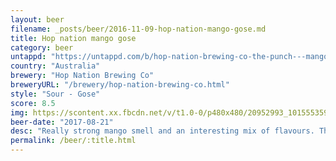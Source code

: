 ```yaml
---
layout: beer
filename: _posts/beer/2016-11-09-hop-nation-mango-gose.md
title: Hop nation mango gose
category: beer
untappd: "https://untappd.com/b/hop-nation-brewing-co-the-punch---mango-gose/1842514"
country: "Australia"
brewery: "Hop Nation Brewing Co"
breweryURL: "/brewery/hop-nation-brewing-co.html"
style: "Sour - Gose"
score: 8.5
img: https://scontent.xx.fbcdn.net/v/t1.0-0/p480x480/20952993_10155535939138745_2610641781226174593_n.jpg?_nc_cat=103&_nc_ht=scontent.xx&oh=49595cb8b9288bcdc770b9f7741898c6&oe=5CD3997A
beer-date: "2017-08-21"
desc: "Really strong mango smell and an interesting mix of flavours. The mango doesn’t come through as much in the taste as the mild sourness covers it up. Very easy drinking regardless and gets better as it goes down"
permalink: /beer/:title.html
---
```

